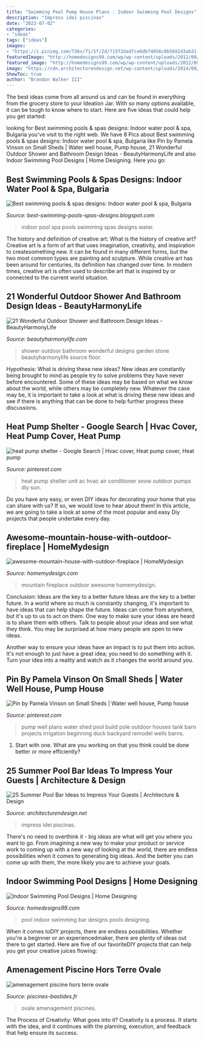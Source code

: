 ```yaml
---
title: "Swimming Pool Pump House Plans : Indoor Swimming Pool Designs"
description: "Impress idei piscinas"
date: "2023-07-02"
categories:
- "ideas"
tags: ["ideas"]
images:
- "https://i.pinimg.com/736x/71/5f/2d/715f2dad7ce6dbf4056c8b5692d3ab31--heat-pump-cover-ideas-heat-pumps.jpg"
featuredImage: "http://homedesigns99.com/wp/wp-content/uploads/2012/09/Indoor-swimming-pool-with-bar.jpg"
featured_image: "http://homedesigns99.com/wp/wp-content/uploads/2012/09/Indoor-swimming-pool-with-bar.jpg"
image: "https://cdn.architecturendesign.net/wp-content/uploads/2014/09/Summer-Pool-Bar-Ideas-11.jpg"
ShowToc: true
author: "Brandon Walker III"
---
```



The best ideas come from all around us and can be found in everything from the grocery store to your Ideation Jar. With so many options available, it can be tough to know where to start. Here are five ideas that could help you get started: 

	

		
looking for Best swimming pools &amp; spas designs: Indoor water pool &amp; spa, Bulgaria you've visit to the right web. We have 8 Pics about Best swimming pools &amp; spas designs: Indoor water pool &amp; spa, Bulgaria like Pin by Pamela Vinson on Small Sheds | Water well house, Pump house, 21 Wonderful Outdoor Shower and Bathroom Design Ideas - BeautyHarmonyLife and also Indoor Swimming Pool Designs | Home Designing. Here you go:
		
    
## Best Swimming Pools &amp; Spas Designs: Indoor Water Pool &amp; Spa, Bulgaria

<img loading=lazy src="http://1.bp.blogspot.com/-yaGYw9iyuJg/Tc--SqGy4LI/AAAAAAAAAXo/T7KVGcUFvBY/w1200-h630-p-k-no-nu/indoor+pool+spa+1.jpg" onerror="this.onerror=null;this.src='https://tse3.mm.bing.net/th?id=OIP.GON7MplTUdeTVe4DNRNwSwHaEo&amp;pid=15.1';" alt="Best swimming pools &amp; spas designs: Indoor water pool &amp; spa, Bulgaria">

_Source: best-swimming-pools-spas-designs.blogspot.com_

>indoor pool spa pools swimming spas designs water. 

	

The history and definition of creative art: What is the history of creative art?
Creative art is a form of art that uses imagination, creativity, and inspiration to createsomething new. It can be found in many different forms, but the two most common types are painting and sculpture. While creative art has been around for centuries, its definition has changed over time. In modern times, creative art is often used to describe art that is inspired by or connected to the current world situation.

    
## 21 Wonderful Outdoor Shower And Bathroom Design Ideas - BeautyHarmonyLife

<img loading=lazy src="http://beautyharmonylife.com/wp-content/uploads/2013/10/Puri-Mangga-Outdoor-Shower.jpg" onerror="this.onerror=null;this.src='https://tse1.mm.bing.net/th?id=OIP.QK-0Yad32DwXvniYEiSdqgHaLH&amp;pid=15.1';" alt="21 Wonderful Outdoor Shower and Bathroom Design Ideas - BeautyHarmonyLife">

_Source: beautyharmonylife.com_

>shower outdoor bathroom wonderful designs garden stone beautyharmonylife source floor. 

	

Hypothesis: What is driving these new ideas?
New ideas are constantly being brought to mind as people try to solve problems they have never before encountered. Some of these ideas may be based on what we know about the world, while others may be completely new. Whatever the case may be, it is important to take a look at what is driving these new ideas and see if there is anything that can be done to help further progress these discussions.

    
## Heat Pump Shelter - Google Search | Hvac Cover, Heat Pump Cover, Heat Pump

<img loading=lazy src="https://i.pinimg.com/736x/71/5f/2d/715f2dad7ce6dbf4056c8b5692d3ab31--heat-pump-cover-ideas-heat-pumps.jpg" onerror="this.onerror=null;this.src='https://tse1.mm.bing.net/th?id=OIP.ehxlDWZmR6jf2bZ-Tjh1twHaLH&amp;pid=15.1';" alt="heat pump shelter - Google Search | Hvac cover, Heat pump cover, Heat pump">

_Source: pinterest.com_

>heat pump shelter unit ac hvac air conditioner snow outdoor pumps diy sun. 

	

Do you have any easy, or even DIY ideas for decorating your home that you can share with us? If so, we would love to hear about them! In this article, we are going to take a look at some of the most popular and easy Diy projects that people undertake every day.

    
## Awesome-mountain-house-with-outdoor-fireplace | HomeMydesign

<img loading=lazy src="https://homemydesign.com/wp-content/uploads/2014/08/awesome-mountain-house-with-outdoor-fireplace.jpg" onerror="this.onerror=null;this.src='https://tse1.mm.bing.net/th?id=OIP.hTwokhbwU8ddYeveQ6DjlgHaMd&amp;pid=15.1';" alt="awesome-mountain-house-with-outdoor-fireplace | HomeMydesign">

_Source: homemydesign.com_

>mountain fireplace outdoor awesome homemydesign. 

	

Conclusion: Ideas are the key to a better future
Ideas are the key to a better future. In a world where so much is constantly changing, it's important to have ideas that can help shape the future. Ideas can come from anywhere, but it's up to us to act on them.
One way to make sure your ideas are heard is to share them with others. Talk to people about your ideas and see what they think. You may be surprised at how many people are open to new ideas.

Another way to ensure your ideas have an impact is to put them into action. It's not enough to just have a great idea; you need to do something with it. Turn your idea into a reality and watch as it changes the world around you.

    
## Pin By Pamela Vinson On Small Sheds | Water Well House, Pump House

<img loading=lazy src="https://i.pinimg.com/736x/fa/c7/3f/fac73f40889b64c29743b78fabfa524e.jpg" onerror="this.onerror=null;this.src='https://tse3.mm.bing.net/th?id=OIP.feo8UyZSUZ0RJtqypvQT8gHaJ3&amp;pid=15.1';" alt="Pin by Pamela Vinson on Small Sheds | Water well house, Pump house">

_Source: pinterest.com_

>pump well plans water shed pool build pole outdoor houses tank barn projects irrigation beginning duck backyard remodel wells barns. 

	

1. Start with one. What are you working on that you think could be done better or more efficiently?

    
## 25 Summer Pool Bar Ideas To Impress Your Guests | Architecture &amp; Design

<img loading=lazy src="https://cdn.architecturendesign.net/wp-content/uploads/2014/09/Summer-Pool-Bar-Ideas-11.jpg" onerror="this.onerror=null;this.src='https://tse2.mm.bing.net/th?id=OIP.XjnKTNPHFo9kHbd3bDGQCQHaFj&amp;pid=15.1';" alt="25 Summer Pool Bar Ideas to Impress Your Guests | Architecture &amp; Design">

_Source: architecturendesign.net_

>impress idei piscinas. 

	

There's no need to overthink it - big ideas are what will get you where you want to go. From imagining a new way to make your product or service work to coming up with a new way of looking at the world, there are endless possibilities when it comes to generating big ideas. And the better you can come up with them, the more likely you are to achieve your goals.

    
## Indoor Swimming Pool Designs | Home Designing

<img loading=lazy src="http://homedesigns99.com/wp/wp-content/uploads/2012/09/Indoor-swimming-pool-with-bar.jpg" onerror="this.onerror=null;this.src='https://tse1.mm.bing.net/th?id=OIP.MDIrDOZeq2Dl3KEZ40rL7wHaHa&amp;pid=15.1';" alt="Indoor Swimming Pool Designs | Home Designing">

_Source: homedesigns99.com_

>pool indoor swimming bar designs pools designing. 

	

When it comes toDIY projects, there are endless possibilities. Whether you're a beginner or an experiencedmaker, there are plenty of ideas out there to get started. Here are five of our favoriteDIY projects that can help you get your creative juices flowing: 

    
## Amenagement Piscine Hors Terre Ovale

<img loading=lazy src="http://www.piscines-bastides.fr/images/amenagement-piscine-hors-terre-ovale_8.jpg" onerror="this.onerror=null;this.src='https://tse2.mm.bing.net/th?id=OIP.ffLUGQAGElDyX5_bu9PkSQHaFj&amp;pid=15.1';" alt="amenagement piscine hors terre ovale">

_Source: piscines-bastides.fr_

>ovale amenagement piscines. 

	

The Process of Creativity: What goes into it?
Creativity is a process. It starts with the idea, and it continues with the planning, execution, and feedback that help ensure its success.

